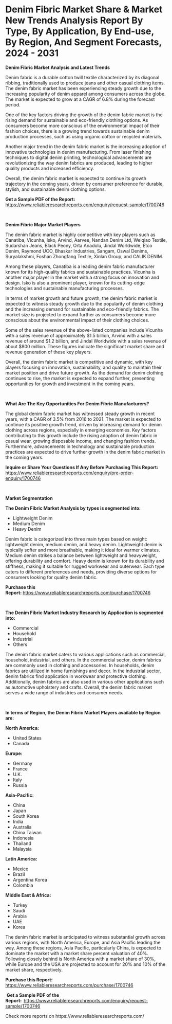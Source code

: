 <p><h1>Denim Fibric Market Share & Market New Trends Analysis Report By Type, By Application, By End-use, By Region, And Segment Forecasts, 2024 - 2031</h1></p><p><strong>Denim Fibric Market Analysis and Latest Trends</strong></p>
<p><p>Denim fabric is a durable cotton twill textile characterized by its diagonal ribbing, traditionally used to produce jeans and other casual clothing items. The denim fabric market has been experiencing steady growth due to the increasing popularity of denim apparel among consumers across the globe. The market is expected to grow at a CAGR of 6.8% during the forecast period.</p><p>One of the key factors driving the growth of the denim fabric market is the rising demand for sustainable and eco-friendly clothing options. As consumers become more conscious of the environmental impact of their fashion choices, there is a growing trend towards sustainable denim production processes, such as using organic cotton or recycled materials.</p><p>Another major trend in the denim fabric market is the increasing adoption of innovative technologies in denim manufacturing. From laser finishing techniques to digital denim printing, technological advancements are revolutionizing the way denim fabrics are produced, leading to higher quality products and increased efficiency.</p><p>Overall, the denim fabric market is expected to continue its growth trajectory in the coming years, driven by consumer preference for durable, stylish, and sustainable denim clothing options.</p></p>
<p><strong>Get a Sample PDF of the Report:&nbsp;</strong> <a href="https://www.reliableresearchreports.com/enquiry/request-sample/1700746">https://www.reliableresearchreports.com/enquiry/request-sample/1700746</a></p>
<p>&nbsp;</p>
<p><strong>Denim Fibric Major Market Players</strong></p>
<p><p>The denim fabric market is highly competitive with key players such as Canatiba, Vicunha, Isko, Arvind, Aarvee, Nandan Denim Ltd, Weiqiao Textile, Sudarshan Jeans, Black Peony, Orta Anadolu, Jindal Worldwide, Etco Denim, Raymond UCO, Bhaskar Industries, Sangam, Oswal Denims, Suryalakshmi, Foshan Zhongfang Textile, Xinlan Group, and CALIK DENIM.</p><p>Among these players, Canatiba is a leading denim fabric manufacturer known for its high-quality fabrics and sustainable practices. Vicunha is another major player in the market with a strong focus on innovation and design. Isko is also a prominent player, known for its cutting-edge technologies and sustainable manufacturing processes.</p><p>In terms of market growth and future growth, the denim fabric market is expected to witness steady growth due to the popularity of denim clothing and the increasing demand for sustainable and eco-friendly fabrics. The market size is projected to expand further as consumers become more conscious about the environmental impact of their clothing choices.</p><p>Some of the sales revenue of the above-listed companies include Vicunha with a sales revenue of approximately $1.5 billion, Arvind with a sales revenue of around $1.2 billion, and Jindal Worldwide with a sales revenue of about $800 million. These figures indicate the significant market share and revenue generation of these key players.</p><p>Overall, the denim fabric market is competitive and dynamic, with key players focusing on innovation, sustainability, and quality to maintain their market position and drive future growth. As the demand for denim clothing continues to rise, the market is expected to expand further, presenting opportunities for growth and investment in the coming years.</p></p>
<p>&nbsp;</p>
<p><strong>What Are The Key Opportunities For Denim Fibric Manufacturers?</strong></p>
<p><p>The global denim fabric market has witnessed steady growth in recent years, with a CAGR of 3.5% from 2016 to 2021. The market is expected to continue its positive growth trend, driven by increasing demand for denim clothing across regions, especially in emerging economies. Key factors contributing to this growth include the rising adoption of denim fabric in casual wear, growing disposable income, and changing fashion trends. Furthermore, advancements in technology and sustainable production practices are expected to drive further growth in the denim fabric market in the coming years.</p></p>
<p><strong>Inquire or Share Your Questions If Any Before Purchasing This Report:</strong> <a href="https://www.reliableresearchreports.com/enquiry/pre-order-enquiry/1700746">https://www.reliableresearchreports.com/enquiry/pre-order-enquiry/1700746</a></p>
<p>&nbsp;</p>
<p><strong>Market Segmentation</strong></p>
<p><strong>The Denim Fibric Market Analysis by types is segmented into:</strong></p>
<p><ul><li>Lightweight Denim</li><li>Medium Denim</li><li>Heavy Denim</li></ul></p>
<p><p>Denim fabric is categorized into three main types based on weight: lightweight denim, medium denim, and heavy denim. Lightweight denim is typically softer and more breathable, making it ideal for warmer climates. Medium denim strikes a balance between lightweight and heavyweight, offering durability and comfort. Heavy denim is known for its durability and stiffness, making it suitable for rugged workwear and outerwear. Each type caters to different preferences and needs, providing diverse options for consumers looking for quality denim fabric.</p></p>
<p><strong>Purchase this Report:&nbsp;</strong><a href="https://www.reliableresearchreports.com/purchase/1700746">https://www.reliableresearchreports.com/purchase/1700746</a></p>
<p>&nbsp;</p>
<p><strong>The Denim Fibric Market Industry Research by Application is segmented into:</strong></p>
<p><ul><li>Commercial</li><li>Household</li><li>Industrial</li><li>Others</li></ul></p>
<p><p>The denim fabric market caters to various applications such as commercial, household, industrial, and others. In the commercial sector, denim fabrics are commonly used in clothing and accessories. In households, denim fabrics are utilized in home furnishings and decor. In the industrial sector, denim fabrics find application in workwear and protective clothing. Additionally, denim fabrics are also used in various other applications such as automotive upholstery and crafts. Overall, the denim fabric market serves a wide range of industries and consumer needs.</p></p>
<p>&nbsp;</p>
<p><strong>In terms of Region, the Denim Fibric Market Players available by Region are:</strong></p>
<p>
    <p> <strong> North America: </strong>
        <ul>
            <li>United States</li>
            <li>Canada</li>
        </ul>
        </p> 
    <p> <strong> Europe: </strong>
        <ul>
            <li>Germany</li>
            <li>France</li>
            <li>U.K.</li>
            <li>Italy</li>
            <li>Russia</li>
        </ul>
        </p> 
    <p> <strong> Asia-Pacific: </strong>
        <ul>
            <li>China</li>
            <li>Japan</li>
            <li>South Korea</li>
            <li>India</li>
            <li>Australia</li>
            <li>China Taiwan</li>
            <li>Indonesia</li>
            <li>Thailand</li>
            <li>Malaysia</li>
        </ul>
        </p> 
    <p> <strong> Latin America: </strong>
        <ul>
            <li>Mexico</li>
            <li>Brazil</li>
            <li>Argentina Korea</li>
            <li>Colombia</li>
        </ul>
        </p> 
    <p> <strong> Middle East & Africa: </strong>
        <ul>
            <li>Turkey</li>
            <li>Saudi</li>
            <li>Arabia</li>
            <li>UAE</li>
            <li>Korea</li>
        </ul>
    </p>
    </p>
<p><p>The denim fabric market is anticipated to witness substantial growth across various regions, with North America, Europe, and Asia Pacific leading the way. Among these regions, Asia Pacific, particularly China, is expected to dominate the market with a market share percent valuation of 40%. Following closely behind is North America with a market share of 30%, while Europe and the USA are projected to account for 20% and 10% of the market share, respectively.</p></p>
<p><strong>Purchase this Report: </strong><a href="https://www.reliableresearchreports.com/purchase/1700746">https://www.reliableresearchreports.com/purchase/1700746</a></p>
<p>&nbsp;<strong>Get a Sample PDF of the Report:&nbsp;&nbsp;</strong><a href="https://www.reliableresearchreports.com/enquiry/request-sample/1700746">https://www.reliableresearchreports.com/enquiry/request-sample/1700746</a></p>
<p><strong></strong></p>
<p>Check more reports on https://www.reliableresearchreports.com/</p>